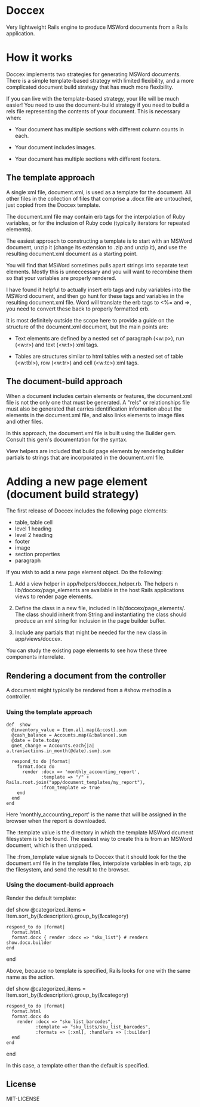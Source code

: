 # Doccex

Very lightweight Rails engine to produce MSWord documents from a Rails application.

# How it works

Doccex implements two strategies for generating MSWord documents. There is a simple template-based strategy with limited flexibility, and a more complicated document build strategy that has much more flexibility.

If you can live with the template-based strategy, your life will be much easier! You need to use the document-build strategy if you need to build a rels file representing the contents of your document. This is necessary when:

  * Your document has multiple sections with different column counts in each.

  * Your document includes images.

  * Your document has multiple sections with different footers.

## The template approach

A single xml file, document.xml, is used as a template for the document. All other files in the collection of files that comprise a .docx file are untouched, just copied from the Doccex template.

The document.xml file may contain erb tags for the interpolation of Ruby variables, or for the inclusion of Ruby code (typically iterators for repeated elements).

The easiest approach to constructing a template is to start with an MSWord document, unzip it (change its extension to .zip and unzip it), and use the resulting document.xml document as a starting point.

You will find that MSWord sometimes pulls apart strings into separate text elements. Mostly this is unneccessary and you will want to recombine them so that your variables are properly rendered.

I have found it helpful to actually insert erb tags and ruby variables into the MSWord document, and then go hunt for these tags and variables in the resulting document.xml file. Word will translate the erb tags to &lt;%= and =&gt;, you need to convert these back to properly formatted erb.

It is most definitely outside the scope here to provide a guide on the structure of the document.xml document, but the main points are:

  * Text elements are defined by a nested set of paragraph (<w:p>), run (<w:r>) and text (<w:t>) xml tags.

  * Tables are structures similar to html tables with a nested set of table (<w:tbl>), row (<w:tr>) and cell (<w:tc>) xml tags.

## The document-build approach

When a document includes certain elements or features, the document.xml file is not the only one that must be generated. A "rels" or relationships file must also be generated that carries identification information about the elements in the document.xml file, and also links elements to image files and other files.

In this approach, the document.xml file is built using the Builder gem. Consult this gem's documentation for the syntax.

View helpers are included that build page elements by rendering builder partials to strings that are incorporated in the document.xml file.

# Adding a new page element (document build strategy)

The first release of Doccex includes the following page elements:

  * table, table cell
  * level 1 heading
  * level 2 heading
  * footer
  * image
  * section properties
  * paragraph

If you wish to add a new page element object. Do the following:

  1. Add a view helper in app/helpers/doccex_helper.rb. The helpers n lib/doccex/page_elements are available in the host Rails applications views to render page elements.

  2. Define the class in a new file, included in lib/doccex/page_elements/. The class should inherit from String and instantiating the class should produce an xml string for inclusion in the page builder buffer.

  3. Include any partials that might be needed for the new class in app/views/doccex.

You can study the existing page elements to see how these three components interrelate.

## Rendering a document from the controller

A document might typically be rendered from a #show method in a controller.

### Using the template approach

    def  show
      @inventory_value = Item.all.map(&:cost).sum
      @cash_balance = Accounts.map(&:balance).sum
      @date = Date.today
      @net_change = Accounts.each{|a| a.transactions.in_month(@date).sum}.sum

      respond_to do |format|
        format.docx do
          render :docx => 'monthly_accounting_report',
                 :template => "/" + Rails.root.join("app/document_templates/my_report"),
                 :from_template => true
        end
      end
    end

Here 'monthly_accounting_report' is the name that will be assigned in the browser when the report is downloaded.

The :template value is the directory in which the template MSWord dcument filesystem is to be found. The easiest way to create this is from an MSWord document, which is then unzipped.

The :from_template value signals to Doccex that it should look for the the document.xml file in the template files, interpolate variables in erb tags, zip the filesystem, and send the result to the browser.

### Using the document-build approach

Render the default template:

  def show
    @categorized_items = Item.sort_by(&:description).group_by(&:category)

    respond_to do |format|
      format.html
      format.docx { render :docx => "sku_list"} # renders show.docx.builder
    end
  end

Above, because no template is specified, Rails looks for one with the same name as the action.

  def show
    @categorized_items = Item.sort_by(&:description).group_by(&:category)

    respond_to do |format|
      format.html
      format.docx do
        render :docx => "sku_list_barcodes",
               :template => "sku_lists/sku_list_barcodes",
               :formats => [:xml], :handlers => [:builder]
      end
    end
  end

In this case, a template other than the default is specified.

## License

MIT-LICENSE
